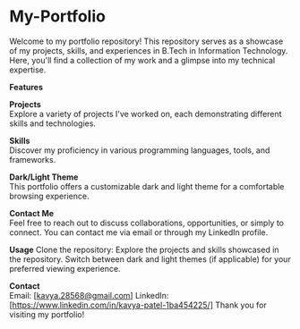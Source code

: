 # My-Portfolio
Welcome to my portfolio repository! This repository serves as a showcase of my projects, skills, and experiences in B.Tech in Information Technology. Here, you'll find a collection of my work and a glimpse into my technical expertise.

**Features**   

**Projects**  
  Explore a variety of projects I've worked on, each demonstrating different skills and technologies.

**Skills**  
  Discover my proficiency in various programming languages, tools, and frameworks.  
  
**Dark/Light Theme**  
  This portfolio offers a customizable dark and light theme for a comfortable browsing experience.  
  
**Contact Me**  
  Feel free to reach out to discuss collaborations, opportunities, or simply to connect. You can contact me via email or through my LinkedIn profile.  

**Usage**
  Clone the repository:
  Explore the projects and skills showcased in the repository.
  Switch between dark and light themes (if applicable) for your preferred viewing experience.  
  
**Contact**  
  Email: [kavya.28568@gmail.com]
  LinkedIn: [https://www.linkedin.com/in/kavya-patel-1ba454225/]
  Thank you for visiting my portfolio!
